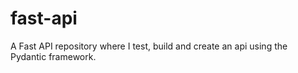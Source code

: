 # fast-api
A Fast API repository where I test, build and create an api using the Pydantic framework. 
